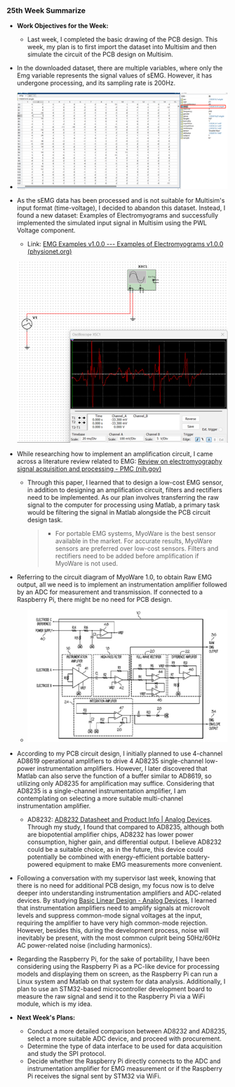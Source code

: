 ### 25th Week Summarize

- **Work Objectives for the Week:**

  - Last week, I completed the basic drawing of the PCB design. This week, my plan is to first import the dataset into Multisim and then simulate the circuit of the PCB design on Multisim.

- In the downloaded dataset, there are multiple variables, where only the Emg variable represents the signal values of sEMG. However, it has undergone processing, and its sampling rate is 200Hz.

- ![image-20240418213203629](25th_week_summarize.assets/image-20240418213203629.png)

- As the sEMG data has been processed and is not suitable for Multisim's input format (time-voltage), I decided to abandon this dataset. Instead, I found a new dataset: Examples of Electromyograms and successfully implemented the simulated input signal in Multisim using the PWL Voltage component.

  - Link: [EMG Examples v1.0.0 --- Examples of Electromyograms v1.0.0 (physionet.org)](https://physionet.org/content/emgdb/1.0.0/)

  ![image-20240418230339730](25th_week_summarize.assets/image-20240418230339730.png)

- While researching how to implement an amplification circuit, I came across a literature review related to EMG: [Review on electromyography signal acquisition and processing - PMC (nih.gov)](https://www.ncbi.nlm.nih.gov/pmc/articles/PMC7755956/)

  - Through this paper, I learned that to design a low-cost EMG sensor, in addition to designing an amplification circuit, filters and rectifiers need to be implemented. As our plan involves transferring the raw signal to the computer for processing using Matlab, a primary task would be filtering the signal in Matlab alongside the PCB circuit design task.

    > - For portable EMG systems, MyoWare is the best sensor available in the market. For accurate results, MyoWare sensors are preferred over low-cost sensors. Filters and rectifiers need to be added before amplification if MyoWare is not used.

- Referring to the circuit diagram of MyoWare 1.0, to obtain Raw EMG output, all we need is to implement an instrumentation amplifier followed by an ADC for measurement and transmission. If connected to a Raspberry Pi, there might be no need for PCB design.

  - ![image-20240218195312806](25th_week_summarize.assets/image-20240218195312806.png)

- According to my PCB circuit design, I initially planned to use 4-channel AD8619 operational amplifiers to drive 4 AD8235 single-channel low-power instrumentation amplifiers. However, I later discovered that Matlab can also serve the function of a buffer similar to AD8619, so utilizing only AD8235 for amplification may suffice. Considering that AD8235 is a single-channel instrumentation amplifier, I am contemplating on selecting a more suitable multi-channel instrumentation amplifier.

  - AD8232: [AD8232 Datasheet and Product Info | Analog Devices](https://www.analog.com/en/products/ad8232.html). Through my study, I found that compared to AD8235, although both are biopotential amplifier chips, AD8232 has lower power consumption, higher gain, and differential output. I believe AD8232 could be a suitable choice, as in the future, this device could potentially be combined with energy-efficient portable battery-powered equipment to make EMG measurements more convenient.

- Following a conversation with my supervisor last week, knowing that there is no need for additional PCB design, my focus now is to delve deeper into understanding instrumentation amplifiers and ADC-related devices. By studying [Basic Linear Design - Analog Devices](https://www.analog.com/media/en/training-seminars/design-handbooks/Basic-Linear-Design/Chapter2.pdf), I learned that instrumentation amplifiers need to amplify signals at microvolt levels and suppress common-mode signal voltages at the input, requiring the amplifier to have very high common-mode rejection. However, besides this, during the development process, noise will inevitably be present, with the most common culprit being 50Hz/60Hz AC power-related noise (including harmonics).

- Regarding the Raspberry Pi, for the sake of portability, I have been considering using the Raspberry Pi as a PC-like device for processing models and displaying them on screen, as the Raspberry Pi can run a Linux system and Matlab on that system for data analysis. Additionally, I plan to use an STM32-based microcontroller development board to measure the raw signal and send it to the Raspberry Pi via a WiFi module, which is my idea.

- **Next Week's Plans:**

  - Conduct a more detailed comparison between AD8232 and AD8235, select a more suitable ADC device, and proceed with procurement.
  - Determine the type of data interface to be used for data acquisition and study the SPI protocol.
  - Decide whether the Raspberry Pi directly connects to the ADC and instrumentation amplifier for EMG measurement or if the Raspberry Pi receives the signal sent by STM32 via WiFi.

